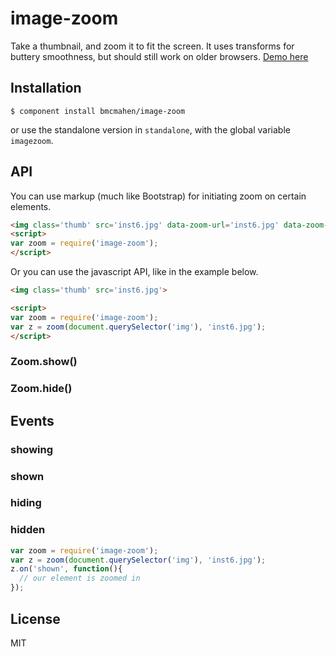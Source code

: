 
# image-zoom

  Take a thumbnail, and zoom it to fit the screen. It uses transforms for buttery smoothness, but should still work on older browsers. [Demo here](http://benmcmahen.com/image-zoom/index.html)

## Installation

    $ component install bmcmahen/image-zoom

or use the standalone version in `standalone`, with the global variable `imagezoom`.

## API

You can use markup (much like Bootstrap) for initiating zoom on certain elements.

```html
<img class='thumb' src='inst6.jpg' data-zoom-url='inst6.jpg' data-zoom-overlay='true'>
<script>
var zoom = require('image-zoom');
</script>
```

Or you can use the javascript API, like in the example below.

```html
<img class='thumb' src='inst6.jpg'>

<script>
var zoom = require('image-zoom');
var z = zoom(document.querySelector('img'), 'inst6.jpg');
</script>
```

### Zoom.show()
### Zoom.hide()

## Events

### showing
### shown
### hiding
### hidden

```javascript
var zoom = require('image-zoom');
var z = zoom(document.querySelector('img'), 'inst6.jpg');
z.on('shown', function(){
  // our element is zoomed in
});
```


## License

  MIT
